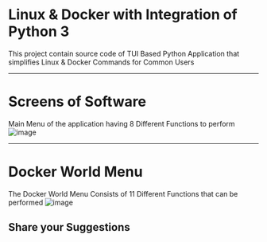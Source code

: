 # Linux & Docker with Integration of Python 3
This project contain source code of TUI Based Python Application that simplifies Linux & Docker Commands for Common Users

--------------------------------------------------------------------------------------
# Screens of Software
Main Menu of the application having 8 Different Functions to perform <br>
![image](https://user-images.githubusercontent.com/81201107/156859224-02599cef-4711-4b84-a5ca-59bab0b789fa.png)

--------------------------------------------------------------------------------------

# Docker World Menu<br>
The Docker World Menu Consists of 11 Different Functions that can be performed
![image](https://user-images.githubusercontent.com/81201107/156859263-72ccd9dd-9ccb-46f8-9aa7-2c087fd06929.png)

## Share your Suggestions
